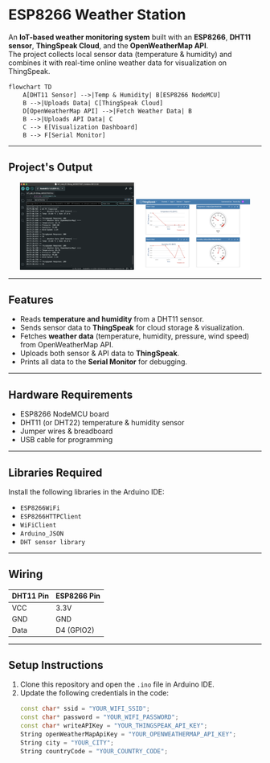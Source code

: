 # ESP8266 Weather Station  

An **IoT-based weather monitoring system** built with an **ESP8266**, **DHT11 sensor**, **ThingSpeak Cloud**, and the **OpenWeatherMap API**.  
The project collects local sensor data (temperature & humidity) and combines it with real-time online weather data for visualization on ThingSpeak.  

```mermaid
flowchart TD
    A[DHT11 Sensor] -->|Temp & Humidity| B[ESP8266 NodeMCU]
    B -->|Uploads Data| C[ThingSpeak Cloud]
    D[OpenWeatherMap API] -->|Fetch Weather Data| B
    B -->|Uploads API Data| C
    C --> E[Visualization Dashboard]
    B --> F[Serial Monitor]
```

---

## Project's Output

<p align="center">
  <img src="Serial Monitor.png" alt="Image 1" width="45%"/>
  <img src="ThingSpeak.png" alt="Image 2" width="45%"/>  
</p>

---

## Features  
- Reads **temperature and humidity** from a DHT11 sensor.  
- Sends sensor data to **ThingSpeak** for cloud storage & visualization.  
- Fetches **weather data** (temperature, humidity, pressure, wind speed) from OpenWeatherMap API.  
- Uploads both sensor & API data to **ThingSpeak**.  
- Prints all data to the **Serial Monitor** for debugging.  

---

## Hardware Requirements  
- ESP8266 NodeMCU board  
- DHT11 (or DHT22) temperature & humidity sensor  
- Jumper wires & breadboard  
- USB cable for programming  

---

## Libraries Required  
Install the following libraries in the Arduino IDE:  
- `ESP8266WiFi`  
- `ESP8266HTTPClient`  
- `WiFiClient`  
- `Arduino_JSON`  
- `DHT sensor library`  

---

## Wiring  
| DHT11 Pin | ESP8266 Pin |  
|-----------|-------------|  
| VCC       | 3.3V        |  
| GND       | GND         |  
| Data      | D4 (GPIO2)  |  

---

## Setup Instructions  
1. Clone this repository and open the `.ino` file in Arduino IDE.  
2. Update the following credentials in the code:  
   ```cpp
   const char* ssid = "YOUR_WIFI_SSID";
   const char* password = "YOUR_WIFI_PASSWORD";
   const char* writeAPIKey = "YOUR_THINGSPEAK_API_KEY";
   String openWeatherMapApiKey = "YOUR_OPENWEATHERMAP_API_KEY";
   String city = "YOUR_CITY";
   String countryCode = "YOUR_COUNTRY_CODE";
